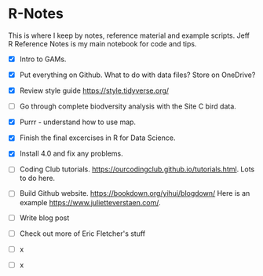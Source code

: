 # R-Notes

This is where I keep by notes, reference material and example scripts. 
Jeff R Reference Notes is my main notebook for code and tips.   

- [x] Intro to GAMs.
- [x] Put everything on Github. What to do with data files? Store on OneDrive?
- [x] Review style guide <https://style.tidyverse.org/>
- [ ] Go through complete biodversity analysis with the Site C bird data.
- [x] Purrr - understand how to use map. 
- [x] Finish the final excercises in R for Data Science.
- [x] Install 4.0 and fix any problems.
- [ ] Coding Club tutorials. <https://ourcodingclub.github.io/tutorials.html>. Lots to do here.
- [ ] Build Github website. https://bookdown.org/yihui/blogdown/ Here is an example <https://www.julietteverstaen.com/>.
- [ ] Write blog post
- [ ] Check out more of Eric Fletcher's stuff
- [ ] x
- [ ] x




